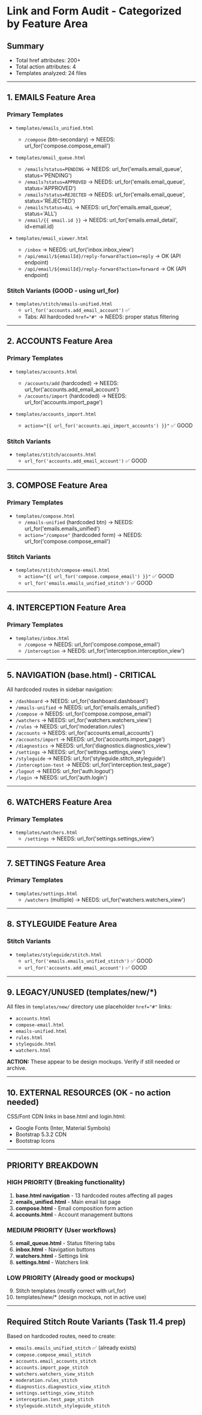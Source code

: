 # Link and Form Audit - Categorized by Feature Area

## Summary
- Total href attributes: 200+
- Total action attributes: 4
- Templates analyzed: 24 files

---

## 1. EMAILS Feature Area

### Primary Templates
- `templates/emails_unified.html`
  - `/compose` (btn-secondary) → NEEDS: url_for('compose.compose_email')

- `templates/email_queue.html`
  - `/emails?status=PENDING` → NEEDS: url_for('emails.email_queue', status='PENDING')
  - `/emails?status=APPROVED` → NEEDS: url_for('emails.email_queue', status='APPROVED')
  - `/emails?status=REJECTED` → NEEDS: url_for('emails.email_queue', status='REJECTED')
  - `/emails?status=ALL` → NEEDS: url_for('emails.email_queue', status='ALL')
  - `/email/{{ email.id }}` → NEEDS: url_for('emails.email_detail', id=email.id)

- `templates/email_viewer.html`
  - `/inbox` → NEEDS: url_for('inbox.inbox_view')
  - `/api/email/${emailId}/reply-forward?action=reply` → OK (API endpoint)
  - `/api/email/${emailId}/reply-forward?action=forward` → OK (API endpoint)

### Stitch Variants (GOOD - using url_for)
- `templates/stitch/emails-unified.html`
  - `url_for('accounts.add_email_account')` ✅
  - Tabs: All hardcoded `href="#"` → NEEDS: proper status filtering

---

## 2. ACCOUNTS Feature Area

### Primary Templates
- `templates/accounts.html`
  - `/accounts/add` (hardcoded) → NEEDS: url_for('accounts.add_email_account')
  - `/accounts/import` (hardcoded) → NEEDS: url_for('accounts.import_page')

- `templates/accounts_import.html`
  - `action="{{ url_for('accounts.api_import_accounts') }}"` ✅ GOOD

### Stitch Variants
- `templates/stitch/accounts.html`
  - `url_for('accounts.add_email_account')` ✅ GOOD

---

## 3. COMPOSE Feature Area

### Primary Templates
- `templates/compose.html`
  - `/emails-unified` (hardcoded btn) → NEEDS: url_for('emails.emails_unified')
  - `action="/compose"` (hardcoded form) → NEEDS: url_for('compose.compose_email')

### Stitch Variants
- `templates/stitch/compose-email.html`
  - `action="{{ url_for('compose.compose_email') }}"` ✅ GOOD
  - `url_for('emails.emails_unified_stitch')` ✅ GOOD

---

## 4. INTERCEPTION Feature Area

### Primary Templates
- `templates/inbox.html`
  - `/compose` → NEEDS: url_for('compose.compose_email')
  - `/interception` → NEEDS: url_for('interception.interception_view')

---

## 5. NAVIGATION (base.html) - CRITICAL

All hardcoded routes in sidebar navigation:
- `/dashboard` → NEEDS: url_for('dashboard.dashboard')
- `/emails-unified` → NEEDS: url_for('emails.emails_unified')
- `/compose` → NEEDS: url_for('compose.compose_email')
- `/watchers` → NEEDS: url_for('watchers.watchers_view')
- `/rules` → NEEDS: url_for('moderation.rules')
- `/accounts` → NEEDS: url_for('accounts.email_accounts')
- `/accounts/import` → NEEDS: url_for('accounts.import_page')
- `/diagnostics` → NEEDS: url_for('diagnostics.diagnostics_view')
- `/settings` → NEEDS: url_for('settings.settings_view')
- `/styleguide` → NEEDS: url_for('styleguide.stitch_styleguide')
- `/interception-test` → NEEDS: url_for('interception.test_page')
- `/logout` → NEEDS: url_for('auth.logout')
- `/login` → NEEDS: url_for('auth.login')

---

## 6. WATCHERS Feature Area

### Primary Templates
- `templates/watchers.html`
  - `/settings` → NEEDS: url_for('settings.settings_view')

---

## 7. SETTINGS Feature Area

### Primary Templates
- `templates/settings.html`
  - `/watchers` (multiple) → NEEDS: url_for('watchers.watchers_view')

---

## 8. STYLEGUIDE Feature Area

### Stitch Variants
- `templates/styleguide/stitch.html`
  - `url_for('emails.emails_unified_stitch')` ✅ GOOD
  - `url_for('accounts.add_email_account')` ✅ GOOD

---

## 9. LEGACY/UNUSED (templates/new/*)

All files in `templates/new/` directory use placeholder `href="#"` links:
- `accounts.html`
- `compose-email.html`
- `emails-unified.html`
- `rules.html`
- `styleguide.html`
- `watchers.html`

**ACTION:** These appear to be design mockups. Verify if still needed or archive.

---

## 10. EXTERNAL RESOURCES (OK - no action needed)

CSS/Font CDN links in base.html and login.html:
- Google Fonts (Inter, Material Symbols)
- Bootstrap 5.3.2 CDN
- Bootstrap Icons

---

## PRIORITY BREAKDOWN

### HIGH PRIORITY (Breaking functionality)
1. **base.html navigation** - 13 hardcoded routes affecting all pages
2. **emails_unified.html** - Main email list page
3. **compose.html** - Email composition form action
4. **accounts.html** - Account management buttons

### MEDIUM PRIORITY (User workflows)
5. **email_queue.html** - Status filtering tabs
6. **inbox.html** - Navigation buttons
7. **watchers.html** - Settings link
8. **settings.html** - Watchers link

### LOW PRIORITY (Already good or mockups)
9. Stitch templates (mostly correct with url_for)
10. templates/new/* (design mockups, not in active use)

---

## Required Stitch Route Variants (Task 11.4 prep)

Based on hardcoded routes, need to create:
- `emails.emails_unified_stitch` ✅ (already exists)
- `compose.compose_email_stitch`
- `accounts.email_accounts_stitch`
- `accounts.import_page_stitch`
- `watchers.watchers_view_stitch`
- `moderation.rules_stitch`
- `diagnostics.diagnostics_view_stitch`
- `settings.settings_view_stitch`
- `interception.test_page_stitch`
- `styleguide.stitch_styleguide_stitch`
